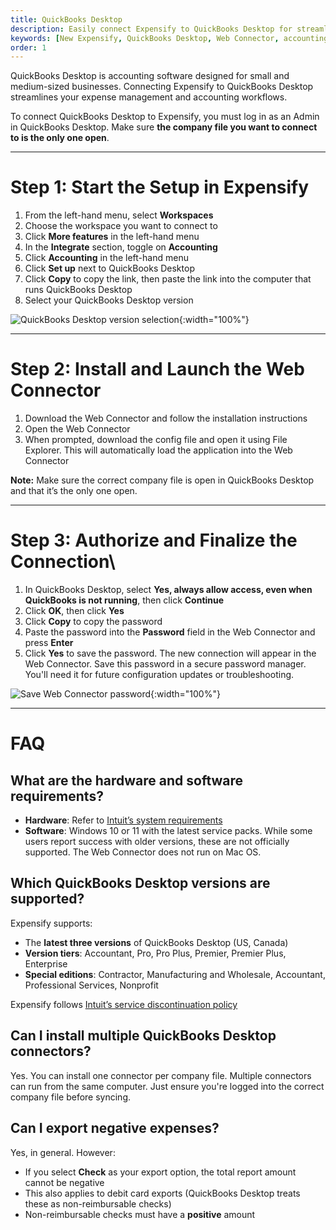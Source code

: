 ```yaml
---
title: QuickBooks Desktop
description: Easily connect Expensify to QuickBooks Desktop for streamlined expense management and accounting.
keywords: [New Expensify, QuickBooks Desktop, Web Connector, accounting integration, expense management]
order: 1
---
```


<div id="new-expensify" markdown="1">

QuickBooks Desktop is accounting software designed for small and medium-sized businesses. Connecting Expensify to QuickBooks Desktop streamlines your expense management and accounting workflows.

To connect QuickBooks Desktop to Expensify, you must log in as an Admin in QuickBooks Desktop. Make sure **the company file you want to connect to is the only one open**.

---

# Step 1: Start the Setup in Expensify

1. From the left-hand menu, select **Workspaces**  
2. Choose the workspace you want to connect to  
3. Click **More features** in the left-hand menu  
4. In the **Integrate** section, toggle on **Accounting**  
5. Click **Accounting** in the left-hand menu  
6. Click **Set up** next to QuickBooks Desktop  
7. Click **Copy** to copy the link, then paste the link into the computer that runs QuickBooks Desktop  
8. Select your QuickBooks Desktop version  

![QuickBooks Desktop version selection](https://help.expensify.com/assets/images/QBO_desktop_02.png){:width="100%"}

---

# Step 2: Install and Launch the Web Connector

1. Download the Web Connector and follow the installation instructions  
2. Open the Web Connector  
3. When prompted, download the config file and open it using File Explorer. This will automatically load the application into the Web Connector  

**Note:** Make sure the correct company file is open in QuickBooks Desktop and that it’s the only one open.

---

# Step 3: Authorize and Finalize the Connection\

1. In QuickBooks Desktop, select **Yes, always allow access, even when QuickBooks is not running**, then click **Continue**  
2. Click **OK**, then click **Yes**  
3. Click **Copy** to copy the password  
4. Paste the password into the **Password** field in the Web Connector and press **Enter**  
5. Click **Yes** to save the password. The new connection will appear in the Web Connector. Save this password in a secure password manager. You'll need it for future configuration updates or troubleshooting.

![Save Web Connector password](https://help.expensify.com/assets/images/QBO_desktop_07.png){:width="100%"}

---

# FAQ

## What are the hardware and software requirements?

- **Hardware**: Refer to [Intuit’s system requirements](https://quickbooks.intuit.com/learn-support/en-us/help-article/install-products/system-requirements-quickbooks-desktop-2022/L9664spDA_US_en_US)
- **Software**: Windows 10 or 11 with the latest service packs. While some users report success with older versions, these are not officially supported. The Web Connector does not run on Mac OS.

## Which QuickBooks Desktop versions are supported?

Expensify supports:

- The **latest three versions** of QuickBooks Desktop (US, Canada)
- **Version tiers**: Accountant, Pro, Pro Plus, Premier, Premier Plus, Enterprise
- **Special editions**: Contractor, Manufacturing and Wholesale, Accountant, Professional Services, Nonprofit

Expensify follows [Intuit’s service discontinuation policy](https://quickbooks.intuit.com/learn-support/en-us/help-article/feature-preferences/quickbooks-desktop-service-discontinuation-policy/L17cXxlie_US_en_US)

## Can I install multiple QuickBooks Desktop connectors?

Yes. You can install one connector per company file. Multiple connectors can run from the same computer. Just ensure you're logged into the correct company file before syncing.

## Can I export negative expenses?

Yes, in general. However:

- If you select **Check** as your export option, the total report amount cannot be negative  
- This also applies to debit card exports (QuickBooks Desktop treats these as non-reimbursable checks)  
- Non-reimbursable checks must have a **positive** amount

</div>
